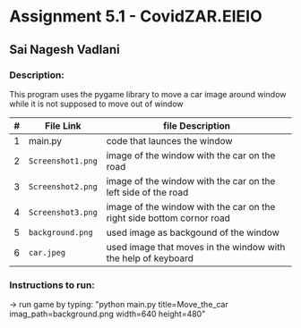# Assignment 5.1 - CovidZAR.EIEIO

## Sai Nagesh Vadlani

### Description: 
This program uses the pygame library to move a car image around window while it is not supposed to move out of window



|   #   | File Link | file Description |
| :---: | ----------- | ---------------------- |
|   1   |    main.py     | code that launces the window|
| 2 |`Screenshot1.png` |image of the window with the car on the road|
| 3 |`Screenshot2.png`|image of the window with the car on the left side of the road|
| 4 |`Screenshot3.png`|image of the window with the car on the right side bottom cornor road|
|5|`background.png`| used image as backgound of the window|
|6|`car.jpeg`| used image that moves in the window with the help of keyboard|
 
 ### Instructions to run:
 
 -> run game by typing: "python main.py title=Move_the_car  imag_path=background.png width=640 height=480"


